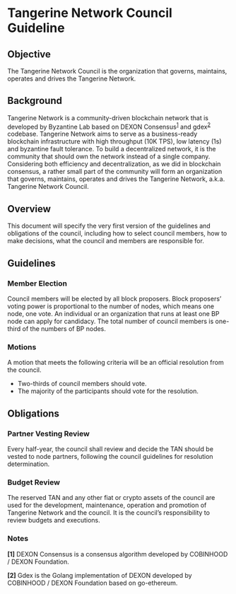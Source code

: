 # Tangerine Network Council Guideline

## **Objective**

The Tangerine Network Council is the organization that governs, maintains, operates and drives the Tangerine Network.

## **Background**

Tangerine Network is a community-driven blockchain network that is developed by Byzantine Lab based on DEXON Consensus<sup>[1](#dexon-consensus)</sup> and gdex<sup>[2](#gdex)</sup> codebase. Tangerine Network aims to serve as a business-ready blockchain infrastructure with high throughput (10K TPS), low latency (1s) and byzantine fault tolerance. To build a decentralized network, it is the community that should own the network instead of a single company. Considering both efficiency and decentralization, as we did in blockchain consensus, a rather small part of the community will form an organization that governs, maintains, operates and drives the Tangerine Network, a.k.a. Tangerine Network Council.

## **Overview**

This document will specify the very first version of the guidelines and obligations of the council, including how to select council members, how to make decisions, what the council and members are responsible for.

## Guidelines

### Member Election

Council members will be elected by all block proposers. Block proposers’ voting power is proportional to the number of nodes, which means one node, one vote. An individual or an organization that runs at least one BP node can apply for candidacy. The total number of council members is one-third of the numbers of BP nodes.

### Motions

A motion that meets the following criteria will be an official resolution from the council.

- Two-thirds of council members should vote.
- The majority of the participants should vote for the resolution.

## Obligations

### Partner Vesting Review

Every half-year, the council shall review and decide the TAN should be vested to node partners, following the council guidelines for resolution determination.

### Budget Review

The reserved TAN and any other fiat or crypto assets of the council are used for the development, maintenance, operation and promotion of Tangerine Network and the council. It is the council’s responsibility to review budgets and executions.

<!-- Footnotes themselves at the bottom. -->

### Notes

<b >[1]</b> DEXON Consensus is a consensus algorithm developed by COBINHOOD / DEXON Foundation.[](#dexon-consensus)

<b >[2]</b> Gdex is the Golang implementation of DEXON developed by COBINHOOD / DEXON Foundation based on go-ethereum.[](#gdex)
